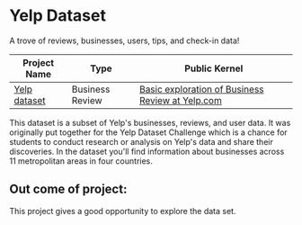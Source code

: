 # Yelp Dataset
A trove of reviews, businesses, users, tips, and check-in data! 

| Project Name | Type  | Public Kernel |
| ------ | ------ | ------ | 
| [Yelp dataset](https://www.kaggle.com/yelp-dataset/yelp-dataset/) | Business Review| [Basic exploration of Business Review at Yelp.com](https://www.kaggle.com/sudhirnl7/basic-exploration-of-business-review-at-yelp-com) |

This dataset is a subset of Yelp's businesses, reviews, and user data. It was originally put together for the Yelp Dataset Challenge which is a chance for students to conduct research or analysis on Yelp's data and share their discoveries. In the dataset you'll find information about businesses across 11 metropolitan areas in four countries.


## Out come of project:
This project gives a good opportunity to explore the data set.